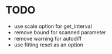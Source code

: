 # TODO

- use scale option for get_interval 
- remove bound for scanned parameter
- remove warning for autodiff
- use fitting reset as an option
